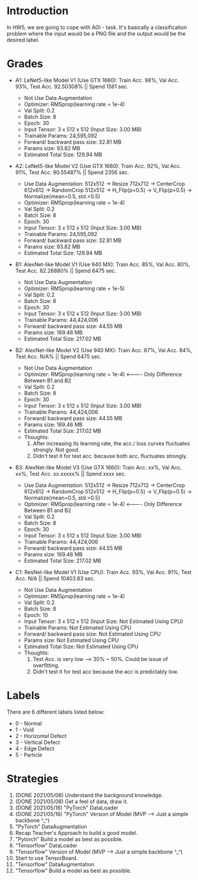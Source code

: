 # Introduction
In HW5, we are going to cope with AOI - task. It's basically a classification problem where the input would be a PNG file and the output would be the desired label.

# Grades
* A1: LeNet5-like Model V1 (Use GTX 1660): Train Acc. 98%, Val Acc. 93%, Test Acc. 92.50308% || Spend 1561 sec.
    * Not Use Data Augmentation
    * Optimizer: RMSprop(learning rate = 1e-4)
    * Val Split: 0.2
    * Batch Size: 8
    * Epoch: 30
    * Input Tensor: 3 x 512 x 512 (Input Size: 3.00 MB)
    * Trainable Params: 24,595,092
    * Forward/ backward pass size: 32.81 MB
    * Params size: 93.82 MB
    * Estimated Total Size: 129.94 MB

* A2: LeNet5-like Model V2 (Use GTX 1660): Train Acc. 92%, Val Acc. 91%, Test Acc. 90.55487% || Spend 2356 sec.
    * Use Data Augmentation: 512x512 -> Resize 712x712 -> CenterCrop 612x612 -> RandomCrop 512x512 -> H_Flip(p=0.5) -> V_Flip(p=0.5) -> Normalize(mean=0.5, std.=0.5)
    * Optimizer: RMSprop(learning rate = 1e-4)
    * Val Split: 0.2
    * Batch Size: 8
    * Epoch: 30
    * Input Tensor: 3 x 512 x 512 (Input Size: 3.00 MB)
    * Trainable Params: 24,595,092
    * Forward/ backward pass size: 32.81 MB
    * Params size: 93.82 MB
    * Estimated Total Size: 129.94 MB

* B1: AlexNet-like Model V1 (Use 940 MX): Train Acc. 85%, Val Acc. 80%, Test Acc. 82.26880% || Spend 6475 sec.
    * Not Use Data Augmentation
    * Optimizer: RMSprop(learning rate = 1e-5)
    * Val Split: 0.2
    * Batch Size: 8
    * Epoch: 30
    * Input Tensor: 3 x 512 x 512 (Input Size: 3.00 MB)
    * Trainable Params: 44,424,006
    * Forward/ backward pass size: 44.55 MB
    * Params size: 169.46 MB
    * Estimated Total Size: 217.02 MB

* B2: AlexNet-like Model V2 (Use 940 MX): Train Acc. 87%, Val Acc. 84%, Test Acc. N/A% || Spend 6475 sec.
    * Not Use Data Augmentation
    * Optimizer: RMSprop(learning rate = 1e-4) <---- Only Difference Between B1 and B2
    * Val Split: 0.2
    * Batch Size: 8
    * Epoch: 30
    * Input Tensor: 3 x 512 x 512 (Input Size: 3.00 MB)
    * Trainable Params: 44,424,006
    * Forward/ backward pass size: 44.55 MB
    * Params size: 169.46 MB
    * Estimated Total Size: 217.02 MB
    * Thoughts: 
        1. After increasing its learning rate, the acc./ loss curves fluctuates strongly. Not good.
        2. Didn't test it for test acc. because both acc. fluctuates strongly.

* B3: AlexNet-like Model V3 (Use GTX 1660): Train Acc. xx%, Val Acc. xx%, Test Acc. xx.xxxxx% || Spend xxxx sec.
    * Use Data Augmentation: 512x512 -> Resize 712x712 -> CenterCrop 612x612 -> RandomCrop 512x512 -> H_Flip(p=0.5) -> V_Flip(p=0.5) -> Normalize(mean=0.5, std.=0.5)
    * Optimizer: RMSprop(learning rate = 1e-4) <---- Only Difference Between B1 and B2
    * Val Split: 0.2
    * Batch Size: 8
    * Epoch: 30
    * Input Tensor: 3 x 512 x 512 (Input Size: 3.00 MB)
    * Trainable Params: 44,424,006
    * Forward/ backward pass size: 44.55 MB
    * Params size: 169.46 MB
    * Estimated Total Size: 217.02 MB

* C1: ResNet-like Model V1 (Use CPU): Train Acc. 93%, Val Acc. 91%, Test Acc. N/A || Spend 10403.83 sec.
    * Not Use Data Augmentation
    * Optimizer: RMSprop(learning rate = 1e-4)
    * Val Split: 0.2
    * Batch Size: 8
    * Epoch: 10
    * Input Tensor: 3 x 512 x 512 (Input Size: Not Estimated Using CPU)
    * Trainable Params: Not Estimated Using CPU
    * Forward/ backward pass size: Not Estimated Using CPU
    * Params size: Not Estimated Using CPU
    * Estimated Total Size: Not Estimated Using CPU
    * Thoughts: 
        1. Test Acc. is very low --> 30% ~ 50%. Could be issue of overfitting.
        2. Didn't test it for test acc because the acc is predictably low.

# Labels
There are 6 different labels listed below:
* 0 - Normal
* 1 - Void
* 2 - Horizontal Defect
* 3 - Vertical Defect
* 4 - Edge Defect
* 5 - Particle

# Strategies
1.  (DONE 2021/05/08) Understand the background knowledge.
2.  (DONE 2021/05/08) Get a feel of data, draw it.
3.  (DONE 2021/05/16) "PyTorch" DataLoader
5.  (DONE 2021/05/16) "PyTorch" Version of Model (MVP --> Just a simple backbone ^_^)
8.  "PyTorch" DataAugmentation
10. Recap Teacher's Approach to build a good model.
11. "Pytorch" Build a model as best as possible.
4.  "Tensorflow" DataLoader
6.  "Tensorflow" Version of Model (MVP --> Just a simple backbone ^_^)
7.  Start to use TensorBoard.
9.  "Tensorflow" DataAugmentation
12. "Tensorflow" Build a model as best as possible.


